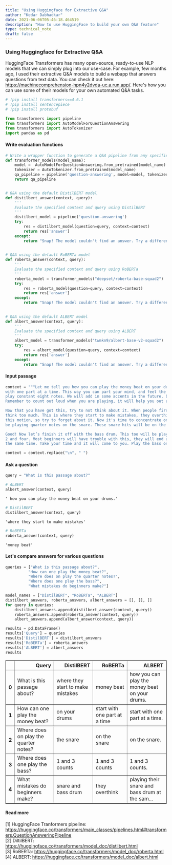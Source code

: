 ```yaml
---
title: "Using Huggingface for Extractive Q&A"
author: "Kedar Dabhadkar"
date: 2021-06-06T05:46:18.464519
description: "How to use HuggingFace to build your own Q&A feature"
type: technical_note
draft: false
---
```

### Using Huggingface for Extractive Q&A

HuggingFace Transformers has many open-source, ready-to-use NLP models that we can simply plug into our use-case. For example, few months ago, I used their extractive Q&A models to build a webapp that answers questions from text data. You can check it out here: https://machinecomprehension-hpn4y2dvda-uc.a.run.app/. Here's how you can use some of their models for your own automated Q&A tasks.


```python
# !pip install transformers==4.6.1
# !pip install sentencepiece
# !pip install protobuf
```


```python
from transformers import pipeline
from transformers import AutoModelForQuestionAnswering
from transformers import AutoTokenizer
import pandas as pd
```

#### Write evaluation functions


```python
# Write a wrapper function to generate a Q&A pipeline from any specified model
def transformer_models(model_name):
    model =  AutoModelForQuestionAnswering.from_pretrained(model_name)
    tokenizer = AutoTokenizer.from_pretrained(model_name)
    qa_pipeline = pipeline('question-answering', model=model, tokenizer=tokenizer)
    return qa_pipeline


# Q&A using the default DistilBERT model
def distilbert_answer(context, query):
    '''
    Evaluate the specified context and query using DistilBERT
    '''
    distilbert_model = pipeline('question-answering')
    try:
        res = distilbert_model(question=query, context=context)
        return res['answer']
    except:
        return "Snap! The model couldn't find an answer. Try a different query."

    
# Q&A using the default RoBERTa model
def roberta_answer(context, query):
    '''
    Evaluate the specified context and query using RoBERTa
    '''
    roberta_model = transformer_models("deepset/roberta-base-squad2")
    try:
        res = roberta_model(question=query, context=context)
        return res['answer']
    except:
        return "Snap! The model couldn't find an answer. Try a different query."

    
# Q&A using the default ALBERT model
def albert_answer(context, query):
    '''
    Evaluate the specified context and query using ALBERT
    '''
    albert_model = transformer_models("twmkn9/albert-base-v2-squad2")
    try:
        res = albert_model(question=query, context=context)
        return res['answer']
    except:
        return "Snap! The model couldn't find an answer. Try a different query."
```

#### Input passage


```python
context = """Let me tell you how you can play the money beat on your drums. To get this beat going start 
with one part at a time. This way you can part your mind, and feel the groove a lot better. With your hi hat, 
play constant eight notes. We will add in some accents in the future, but for now, just play eight notes. 
Remember to count out loud when you are playing, it will help you out a lot!

Now that you have got this, try to not think about it. When people first learn to play the drums they usually 
think too much. This is where they start to make mistakes, they overthink. Your hi hat hand will not change 
this motion, so try to forget about it. Now it's time to concentrate on your other hand. With this hand, you will 
be playing quarter notes on the snare. These snare hits will be on the 2 and 4 count.

Good! Now let’s finish it off with the bass drum. This too will be playing quarter notes, however, not on the 
2 and four. Most beginners will have trouble with this, they will end up playing their snare and bass drum at 
the same time. Take your time and it will come to you. Play the bass on 1 and 3 counts."""
```


```python
context = context.replace("\n", " ")
```

#### Ask a question


```python
query = "What is this passage about?"
```


```python
# ALBERT
albert_answer(context, query)
```




    ' how you can play the money beat on your drums.'




```python
# DistilBERT
distilbert_answer(context, query)
```




    'where they start to make mistakes'




```python
# RoBERTa
roberta_answer(context, query)
```




    'money beat'



#### Let's compare answers for various questions


```python
queries = ["What is this passage about?",
          "How can one play the money beat?",
          "Where does on play the quarter notes?",
          "Where does one play the bass?",
          "What mistakes do beginners make?"]
```


```python
model_names = ["DistilBERT", "RoBERTa", "ALBERT"]
distilbert_answers, roberta_answers, albert_answers = [], [], []
for query in queries:
    distilbert_answers.append(distilbert_answer(context, query))
    roberta_answers.append(roberta_answer(context, query))
    albert_answers.append(albert_answer(context, query))
```


```python
results = pd.DataFrame()
results['Query'] = queries
results['DistilBERT'] = distilbert_answers
results['RoBERTa'] = roberta_answers
results['ALBERT'] = albert_answers
results
```




<div>
<style scoped>
    .dataframe tbody tr th:only-of-type {
        vertical-align: middle;
    }

    .dataframe tbody tr th {
        vertical-align: top;
    }

    .dataframe thead th {
        text-align: right;
    }
</style>
<table border="1" class="dataframe">
  <thead>
    <tr style="text-align: right;">
      <th></th>
      <th>Query</th>
      <th>DistilBERT</th>
      <th>RoBERTa</th>
      <th>ALBERT</th>
    </tr>
  </thead>
  <tbody>
    <tr>
      <th>0</th>
      <td>What is this passage about?</td>
      <td>where they start to make mistakes</td>
      <td>money beat</td>
      <td>how you can play the money beat on your drums.</td>
    </tr>
    <tr>
      <th>1</th>
      <td>How can one play the money beat?</td>
      <td>on your drums</td>
      <td>start  with one part at a time</td>
      <td>start  with one part at a time.</td>
    </tr>
    <tr>
      <th>2</th>
      <td>Where does on play the quarter notes?</td>
      <td>the snare</td>
      <td>on the snare</td>
      <td>on the snare.</td>
    </tr>
    <tr>
      <th>3</th>
      <td>Where does one play the bass?</td>
      <td>1 and 3 counts</td>
      <td>1 and 3 counts</td>
      <td>1 and 3 counts.</td>
    </tr>
    <tr>
      <th>4</th>
      <td>What mistakes do beginners make?</td>
      <td>snare and bass drum</td>
      <td>they overthink</td>
      <td>playing their snare and bass drum at  the sam...</td>
    </tr>
  </tbody>
</table>
</div>



#### Read more

[1] HuggingFace Tranformers pipeline: https://huggingface.co/transformers/main_classes/pipelines.html#transformers.QuestionAnsweringPipeline <br>
[2] DiltilBERT: https://huggingface.co/transformers/model_doc/distilbert.html <br>
[3] RoBERTa: https://huggingface.co/transformers/model_doc/roberta.html <br>
[4] ALBERT: https://huggingface.co/transformers/model_doc/albert.html
